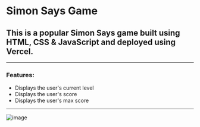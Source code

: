 # Simon Says Game

## This is a popular Simon Says game built using HTML, CSS & JavaScript and deployed using Vercel.
---

### Features:
- Displays the user's current level
- Displays the user's score
- Displays the user's max score

---

![image](https://github.com/user-attachments/assets/06ec3a0f-4cc1-4889-b58e-7a11c8e707f1)


